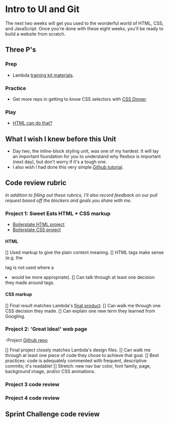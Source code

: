 # Intro to UI and Git  
The next two weeks will get you used to the wonderful world of HTML, CSS, and JavaScript. Once you're done with these eight weeks, you'll be ready to build a website from scratch. 

## Three P's
### Prep
- Lambda [training kit materials](https://learn.lambdaschool.com/fsw/sprint/recfwZvI7QhMa7xbG).

### Practice
- Get more reps in getting to know CSS selectors with [CSS Dinner](http://flukeout.github.io/).  

### Play 
- [HTML can do that?](https://dev.to/ananyaneogi/html-can-do-that-c0n)

## What I wish I knew before this Unit 
- Day two, the inline-block styling unit, was one of my hardest. It will lay an important foundation for you to understand why flexbox is important (next day), but don't worry if it's a tough one. 
- I also wish I had done this very simple [Github tutorial](https://guides.github.com/activities/hello-world/).

## Code review rubric 
_In addition to filling out these rubrics, I'll also record feedback on our pull request based off the blockers and goals you share with me._ 

### Project 1: Sweet Eats HTML + CSS markup 
- [Boilerplate HTML project](https://codepen.io/lambdaschool/pen/vaKejB)
- [Boilerplate CSS project](https://codepen.io/lambdaschool/pen/vaXWWG/?editors=0100)

#### HTML 
[] Used markup to give the plain content meaning. 
[] HTML tags make sense (e.g. the <p> tag is not used where a <li> would be more appropriate).
[] Can talk through at least one decision they made around tags.

#### CSS markup 
[] Final result matches Lambda's [final product](https://tk-assets.lambdaschool.com/44f6a520-b218-4ed1-910b-f4dc876cd1a6_sweet-eats-home-page.png).
[] Can walk me through one CSS decision they made. 
[] Can explain one new term they learned from Googling. 

### Project 2: 'Great Idea!' web page
-Project [Github repo](https://github.com/LambdaSchool/User-Interface) 

[] Final project closely matches Lambda's design files. 
[] Can walk me through at least one piece of code they chose to achieve that goal. 
[] Best practices: code is adequately commented with frequent, descriptive commits; it's readable!
[] Stretch: new nav bar color, font family, page, background image, and/or CSS animations. 

### Project 3 code review

### Project 4 code review

## Sprint Challenge code review 
